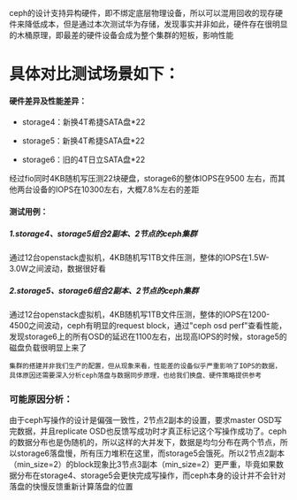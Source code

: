 ceph的设计支持异构硬件，即不绑定底层物理设备，所以可以混用回收的现存硬件来降低成本，但是通过本次测试华为存储，发现事实并非如此，硬件存在很明显的木桶原理，即最差的硬件设备会成为整个集群的短板，影响性能

# 具体对比测试场景如下：
#### 硬件差异及性能差异：

- storage4：新换4T希捷SATA盘*22

- storage5：新换4T希捷SATA盘*22

- storage6：旧的4T日立SATA盘*22

经过fio同时4KB随机写压测22块硬盘，storage6的整体IOPS在9500 左右，而其他两台设备的IOPS在10300左右，大概7.8%左右的差距



#### 测试用例：

##### 1.storage4、storage5组合2副本、2节点的ceph集群
通过12台openstack虚拟机，4KB随机写1TB文件压测，整体的IOPS在1.5W-3.0W之间波动，数据很好看

##### 2.storage5、storage6组合2副本、2节点的ceph集群
通过12台openstack虚拟机，4KB随机写1TB文件压测，整体的IOPS在1200-4500之间波动，ceph有明显的request block，通过"ceph osd perf"查看性能，发现storage6上的所有OSD的延迟在1100左右，出现高IOPS的时候，storage5的磁盘负载很明显上来了

```集群的搭建并非我们生产的配置，但从现象来看，性能差的设备似乎严重影响了IOPS的数据，具体原因还需要深入分析ceph落盘与数据同步原理，也给我们换盘、硬件策略提供参考```

### 可能原因分析：
由于ceph写操作的设计是偏强一致性，2节点2副本的设置，要求master OSD写完数据，并且replicate OSD也反馈写成功时才真正标记这个写操作成功了。ceph的数据分布也是伪随机的，所以这样的大并发下，数据是均匀分布在两个节点，所以storage6落盘慢，所有压力堆积在这里，而storage5会饿死。所以2节点2副本（min_size=2）的block现象比3节点3副本（min_size=2）更严重，毕竟如果数据分布在storage4、storage5会更快完成写操作，而ceph本身的设计并不会针对落盘的快慢反馈重新计算落盘的位置
